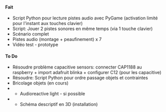 #### Fait

* Script Python pour lecture pistes audio avec PyGame (activation limité pour l'instant aux touches clavier)
* Script: Jouer 2 pistes sonores en même temps (via 1 touche clavier)
* Scénario complet
* Pistes audio (montage + peaufinement) x 7
* Vidéo test - prototype

#### To Do

* Résoudre problème capacitive sensors: connecter CAP1188 au raspberry + import 
adafruit blinka + configurer C12 (pour les capacitive)
* Résoudre: Script Python pour ordre passage objets et contraintes
* Bricolage objets (en cours)
* - Audioreactive light - si possible
* - Schéma descriptif en 3D (installation)

